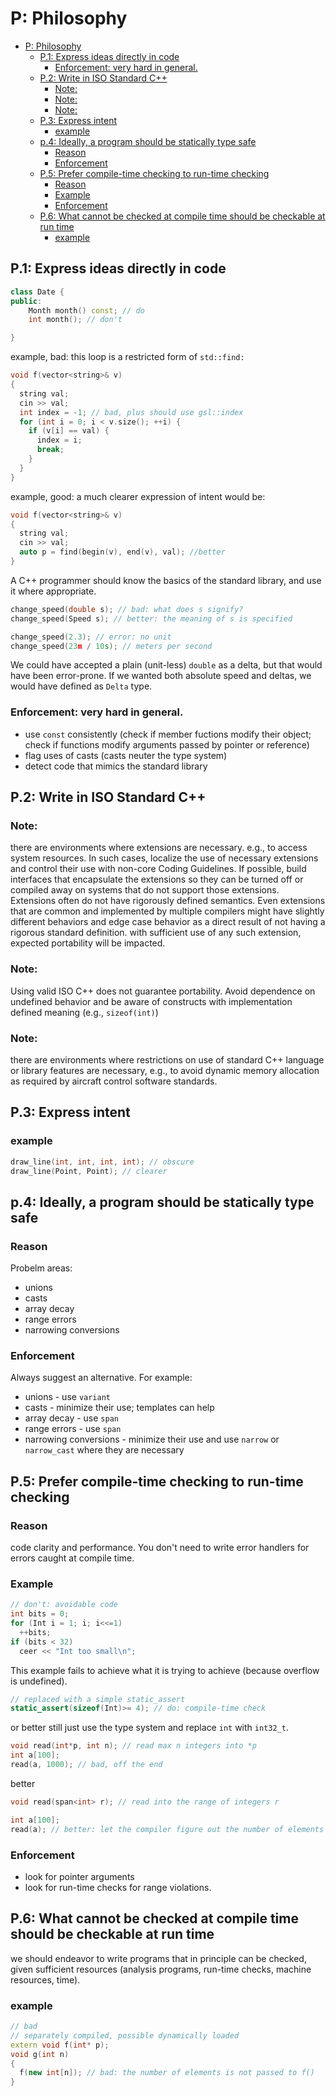 # P: Philosophy
- [P: Philosophy](#p-philosophy)
  - [P.1: Express ideas directly in code](#p1-express-ideas-directly-in-code)
    - [Enforcement: very hard in general.](#enforcement-very-hard-in-general)
  - [P.2: Write in ISO Standard C++](#p2-write-in-iso-standard-c)
    - [Note:](#note)
    - [Note:](#note-1)
    - [Note:](#note-2)
  - [P.3: Express intent](#p3-express-intent)
    - [example](#example)
  - [p.4: Ideally, a program should be statically type safe](#p4-ideally-a-program-should-be-statically-type-safe)
    - [Reason](#reason)
    - [Enforcement](#enforcement)
  - [P.5: Prefer compile-time checking to run-time checking](#p5-prefer-compile-time-checking-to-run-time-checking)
    - [Reason](#reason-1)
    - [Example](#example-1)
    - [Enforcement](#enforcement-1)
  - [P.6: What cannot be checked at compile time should be checkable at run time](#p6-what-cannot-be-checked-at-compile-time-should-be-checkable-at-run-time)
    - [example](#example-2)

## P.1: Express ideas directly in code
```cpp
class Date {
public:
    Month month() const; // do
    int month(); // don't

}
```
example, bad: this loop is a restricted form of `std::find:`
```cpp
void f(vector<string>& v)
{
  string val;
  cin >> val;
  int index = -1; // bad, plus should use gsl::index
  for (int i = 0; i < v.size(); ++i) {
    if (v[i] == val) {
      index = i;
      break;
    }
  }
}
```
example, good: a much clearer expression of intent would be:
```cpp
void f(vector<string>& v)
{
  string val;
  cin >> val;
  auto p = find(begin(v), end(v), val); //better
}
```
A C++ programmer should know the basics of the standard library, and use it where appropriate. 
```cpp
change_speed(double s); // bad: what does s signify?
change_speed(Speed s); // better: the meaning of s is specified

change_speed(2.3); // error: no unit
change_speed(23m / 10s); // meters per second
```
We could have accepted a plain (unit-less) `double` as a delta, but that would have been error-prone. If we wanted both absolute speed and deltas, we would have defined as `Delta` type.

### Enforcement: very hard in general.
- use `const` consistently (check if member fuctions modify their object; check if functions modify arguments passed by pointer or reference)
- flag uses of casts (casts neuter the type system)
- detect code that mimics the standard library
  
## P.2: Write in ISO Standard C++
### Note:
there are environments where extensions are necessary. e.g., to access system resources. In such cases, localize the use of necessary extensions and control their use with non-core Coding Guidelines. If possible, build interfaces that encapsulate the extensions so they can be turned off or compiled away on systems that do not support those extensions.
Extensions often do not have rigorously defined semantics. Even extensions that are common and implemented by multiple compilers might have slightly different behaviors and edge case behavior as a direct result of not having a rigorous standard definition. with sufficient use of any such extension, expected portability will be impacted.

### Note:
Using valid ISO C++ does not guarantee portability. Avoid dependence on undefined behavior and be aware of constructs with implementation defined meaning (e.g., `sizeof(int)`)

### Note:
there are environments where restrictions on use of standard C++ language or library features are necessary, e.g., to avoid dynamic memory allocation as required by aircraft control software standards. 

## P.3: Express intent
### example 
```cpp
draw_line(int, int, int, int); // obscure
draw_line(Point, Point); // clearer
```

## p.4: Ideally, a program should be statically type safe
### Reason 
Probelm areas:
- unions
- casts
- array decay
- range errors
- narrowing conversions

### Enforcement
Always suggest an alternative. For example:
- unions - use `variant`
- casts - minimize their use; templates can help
- array decay - use `span`
- range errors - use `span`
- narrowing conversions - minimize their use and use `narrow` or `narrow_cast` where they are necessary

## P.5: Prefer compile-time checking to run-time checking 

### Reason 
code clarity and performance.
You don't need to write error handlers for errors caught at compile time.

### Example
```cpp
// don't: avoidable code
int bits = 0;
for (Int i = 1; i; i<<=1)
  ++bits;
if (bits < 32)
  ceer << "Int too small\n";
```
This example fails to achieve what it is trying to achieve (because overflow is undefined).
```cpp
// replaced with a simple static_assert
static_assert(sizeof(Int)>= 4); // do: compile-time check
```
or better still just use the type system and replace `int` with `int32_t`.

```cpp
void read(int*p, int n); // read max n integers into *p
int a[100];
read(a, 1000); // bad, off the end
```
better
```cpp
void read(span<int> r); // read into the range of integers r

int a[100];
read(a); // better: let the compiler figure out the number of elements
```

### Enforcement
- look for pointer arguments
- look for run-time checks for range violations.
  
## P.6: What cannot be checked at compile time should be checkable at run time

we should endeavor to write programs that in principle can be checked, given sufficient resources (analysis programs, run-time checks, machine resources, time).

### example 
```cpp
// bad
// separately compiled, possible dynamically loaded
extern void f(int* p);
void g(int n)
{
  f(new int[n]); // bad: the number of elements is not passed to f()
}